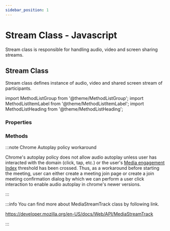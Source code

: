 ```yaml
---
sidebar_position: 1
---
```


# Stream Class - Javascript

Stream class is responsible for handling audio, video and screen sharing streams.

## Stream Class

Stream class defines instance of audio, video and shared screen stream of participants.

import MethodListGroup from '@theme/MethodListGroup';
import MethodListItemLabel from '@theme/MethodListItemLabel';
import MethodListHeading from '@theme/MethodListHeading';

### Properties

<MethodListGroup>
  <MethodListItemLabel name="__properties" >
    <MethodListGroup>
      <MethodListHeading heading="Properties" />
      <MethodListItemLabel name="id" type={"string"} />
      <MethodListItemLabel name="kind" type={"string"} />
      <MethodListItemLabel name="codec" type={"string"} />
      <MethodListItemLabel name="track"  type={"MediaStreamTrack"}  />
    </MethodListGroup>
  </MethodListItemLabel>
</MethodListGroup>

### Methods

<MethodListGroup>
  <MethodListItemLabel name="__methods" >
    <MethodListGroup>
      <MethodListHeading heading="Methods" />
      <MethodListItemLabel name="pause()"  type={"undefined"} />
      <MethodListItemLabel name="resume()"  type={"undefined"} />
    </MethodListGroup>
  </MethodListItemLabel>
</MethodListGroup>

:::note Chrome Autoplay policy workaround

Chrome's autoplay policy does not allow audio autoplay unless user has interacted with the domain (click, tap, etc.) or the user's <a href="https://developers.google.com/web/updates/2017/09/autoplay-policy-changes#mei">Media engagement Index</a> threshold has been crossed. Thus, as a workaround before starting the meeting, user can either create a meeting join page or create a join meeting confirmation dialog by which we can perform a user click interaction to enable audio autoplay in chrome's newer versions.

:::

:::info You can find more about MediaStreamTrack class by following link.

<a href="https://developer.mozilla.org/en-US/docs/Web/API/MediaStreamTrack">https://developer.mozilla.org/en-US/docs/Web/API/MediaStreamTrack</a>

:::

